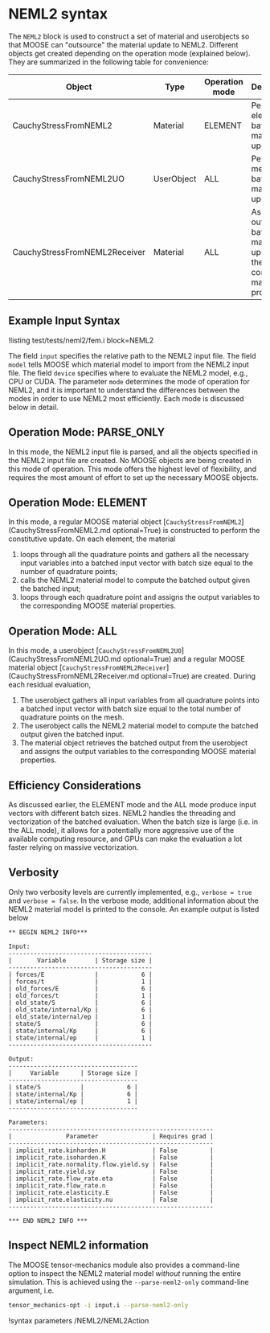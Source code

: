 # NEML2 syntax

The `NEML2` block is used to construct a set of material and userobjects so that MOOSE can "outsource" the material update to NEML2. Different objects get created depending on the operation mode (explained below). They are summarized in the following table for convenience:

| Object                        | Type       | Operation mode | Description                                                                                  |
| ----------------------------- | ---------- | -------------- | :------------------------------------------------------------------------------------------- |
| CauchyStressFromNEML2         | Material   | ELEMENT        | Perform element-wise batched material update                                                 |
| CauchyStressFromNEML2UO       | UserObject | ALL            | Perform mesh-wise batched material update                                                    |
| CauchyStressFromNEML2Receiver | Material   | ALL            | Assign the outputs of the batched material update into the corresponding material properties |

## Example Input Syntax

!listing test/tests/neml2/fem.i block=NEML2

The field `input` specifies the relative path to the NEML2 input file. The field `model` tells MOOSE which material model to import from the NEML2 input file. The field `device` specifies where to evaluate the NEML2 model, e.g., CPU or CUDA. The parameter `mode` determines the mode of operation for NEML2, and it is important to understand the differences between the modes in order to use NEML2 most efficiently. Each mode is discussed below in detail.

## Operation Mode: PARSE_ONLY

In this mode, the NEML2 input file is parsed, and all the objects specified in the NEML2 input file are created. No MOOSE objects are being created in this mode of operation. This mode offers the highest level of flexibility, and requires the most amount of effort to set up the necessary MOOSE objects.

## Operation Mode: ELEMENT

In this mode, a regular MOOSE material object [`CauchyStressFromNEML2`](CauchyStressFromNEML2.md optional=True) is constructed to perform the constitutive update. On each element, the material

1. loops through all the quadrature points and gathers all the necessary input variables into a batched input vector with batch size equal to the number of quadrature points;
2. calls the NEML2 material model to compute the batched output given the batched input;
3. loops through each quadrature point and assigns the output variables to the corresponding MOOSE material properties.

## Operation Mode: ALL

In this mode, a userobject [`CauchyStressFromNEML2UO`](CauchyStressFromNEML2UO.md optional=True) and a regular MOOSE material object [`CauchyStressFromNEML2Receiver`](CauchyStressFromNEML2Receiver.md optional=True) are created. During each residual evaluation,

1. The userobject gathers all input variables from all quadrature points into a batched input vector with batch size equal to the total number of quadrature points on the mesh.
2. The userobject calls the NEML2 material model to compute the batched output given the batched input.
3. The material object retrieves the batched output from the userobject and assigns the output variables to the corresponding MOOSE material properties.

## Efficiency Considerations

As discussed earlier, the ELEMENT mode and the ALL mode produce input vectors with different batch sizes. NEML2 handles the threading and vectorization of the batched evaluation. When the batch size is large (i.e. in the ALL mode), it allows for a potentially more aggressive use of the available computing resource, and GPUs can make the evaluation a lot faster relying on massive vectorization.

## Verbosity

Only two verbosity levels are currently implemented, e.g., `verbose = true` and `verbose = false`. In the verbose mode, additional information about the NEML2 material model is printed to the console. An example output is listed below

```text
** BEGIN NEML2 INFO***

Input:
----------------------------------------
|       Variable        | Storage size |
----------------------------------------
| forces/E              |            6 |
| forces/t              |            1 |
| old_forces/E          |            6 |
| old_forces/t          |            1 |
| old_state/S           |            6 |
| old_state/internal/Kp |            6 |
| old_state/internal/ep |            1 |
| state/S               |            6 |
| state/internal/Kp     |            6 |
| state/internal/ep     |            1 |
----------------------------------------

Output:
------------------------------------
|     Variable      | Storage size |
------------------------------------
| state/S           |            6 |
| state/internal/Kp |            6 |
| state/internal/ep |            1 |
------------------------------------

Parameters:
---------------------------------------------------------
|               Parameter               | Requires grad |
---------------------------------------------------------
| implicit_rate.kinharden.H             | False         |
| implicit_rate.isoharden.K             | False         |
| implicit_rate.normality.flow.yield.sy | False         |
| implicit_rate.yield.sy                | False         |
| implicit_rate.flow_rate.eta           | False         |
| implicit_rate.flow_rate.n             | False         |
| implicit_rate.elasticity.E            | False         |
| implicit_rate.elasticity.nu           | False         |
---------------------------------------------------------

*** END NEML2 INFO ***
```

## Inspect NEML2 information

The MOOSE tensor-mechanics module also provides a command-line option to inspect the NEML2 material model _without_ running the entire simulation. This is achieved using the `--parse-neml2-only` command-line argument, i.e.

```bash
tensor_mechanics-opt -i input.i --parse-neml2-only
```

!syntax parameters /NEML2/NEML2Action
